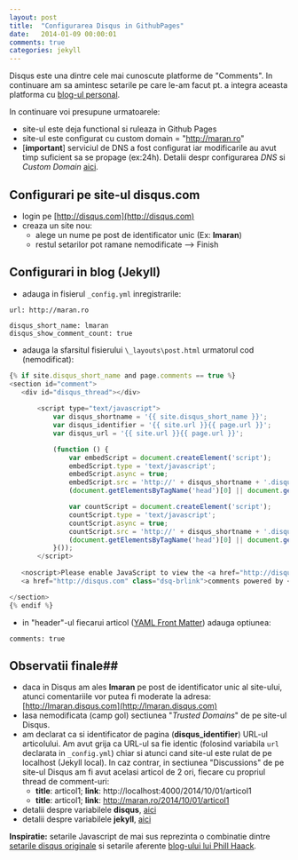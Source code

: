 ```yaml
---
layout: post
title:  "Configurarea Disqus in GithubPages"
date:   2014-01-09 00:00:01
comments: true
categories: jekyll
---
```


Disqus este una dintre cele mai cunoscute platforme de "Comments". In continuare am sa amintesc setarile pe care le-am facut pt. a integra aceasta platforma cu [blog-ul personal](http://maran.ro).

In continuare voi presupune urmatoarele:

- site-ul este deja functional si ruleaza in Github Pages
- site-ul este configurat cu custom domain = "http://maran.ro"
- [**important**] serviciul de DNS a fost configurat iar modificarile au avut timp suficient sa se propage (ex:24h). Detalii despr configurarea *DNS* si *Custom Domain* [aici](http://maran.ro/2014/01/08/custom-domain-in-github-pages/).

## Configurari pe site-ul disqus.com ##

- login pe [http://disqus.com](http://disqus.com)
- creaza un site nou:
	- alege un nume pe post de identificator unic (Ex: **lmaran**)
	- restul setarilor pot ramane nemodificate --> Finish

## Configurari in blog (Jekyll) ##

- adauga in fisierul `_config.yml` inregistrarile:

 ```
 url: http://maran.ro

 disqus_short_name: lmaran
 disqus_show_comment_count: true
 ```
- adauga la sfarsitul fisierului `\_layouts\post.html` urmatorul cod (nemodificat):

 ```javascript
 {% if site.disqus_short_name and page.comments == true %}
 <section id="comment">
	<div id="disqus_thread"></div>
			
    	<script type="text/javascript">
        	var disqus_shortname = '{{ site.disqus_short_name }}';
	        var disqus_identifier = '{{ site.url }}{{ page.url }}';
	        var disqus_url = '{{ site.url }}{{ page.url }}';

		    (function () { 
	            var embedScript = document.createElement('script');
	            embedScript.type = 'text/javascript';
	            embedScript.async = true;
	            embedScript.src = 'http://' + disqus_shortname + '.disqus.com/embed.js';
	            (document.getElementsByTagName('head')[0] || document.getElementsByTagName('body')[0]).appendChild(embedScript);

		        var countScript = document.createElement('script');
		        countScript.type = 'text/javascript';
		        countScript.async = true;
		        countScript.src = 'http://' + disqus_shortname + '.disqus.com/count.js';
		        (document.getElementsByTagName('head')[0] || document.getElementsByTagName('body')[0]).appendChild(countScript);
		    }());
    	</script>
    	
    <noscript>Please enable JavaScript to view the <a href="http://disqus.com/?ref_noscript">comments powered by Disqus.</a></noscript>
    <a href="http://disqus.com" class="dsq-brlink">comments powered by <span class="logo-disqus">Disqus</span></a>

 </section>
 {% endif %}
 ```
- in "header"-ul fiecarui articol ([YAML Front Matter](http://jekyllrb.com/docs/frontmatter/)) adauga optiunea:

 ```
 comments: true
 ``` 

## Observatii finale##

- daca in Disqus am ales **lmaran** pe post de identificator unic al site-ului, atunci comentariile vor putea fi moderate la adresa: [http://lmaran.disqus.com](http://lmaran.disqus.com)
- lasa nemodificata (camp gol) sectiunea "*Trusted Domains*" de pe site-ul Disqus.
- am declarat ca si identificator de pagina (**disqus_identifier**) URL-ul articolului.  Am avut grija ca URL-ul sa fie identic (folosind variabila `url` declarata in `_config.yml`) chiar si atunci cand site-ul este rulat de pe localhost (Jekyll local). In caz contrar, in sectiunea "Discussions" de pe site-ul Disqus am fi avut acelasi articol de 2 ori, fiecare cu propriul thread de comment-uri:
	- **title**: articol1; **link**: http://localhost:4000/2014/10/01/articol1
	- **title**: articol1; **link**: http://maran.ro/2014/10/01/articol1
- detalii despre variabilele **disqus**, [aici](http://help.disqus.com/customer/portal/articles/472098-javascript-configuration-variables)
- detalii despre variabilele **jekyll**, [aici](http://jekyllrb.com/docs/variables/)

**Inspiratie:** setarile Javascript de mai sus reprezinta o combinatie dintre [setarile disqus originale](http://help.disqus.com/customer/portal/articles/472097-universal-embed-code) si setarile aferente [blog-ului lui Phill Haack](https://github.com/Haacked/haacked.com).